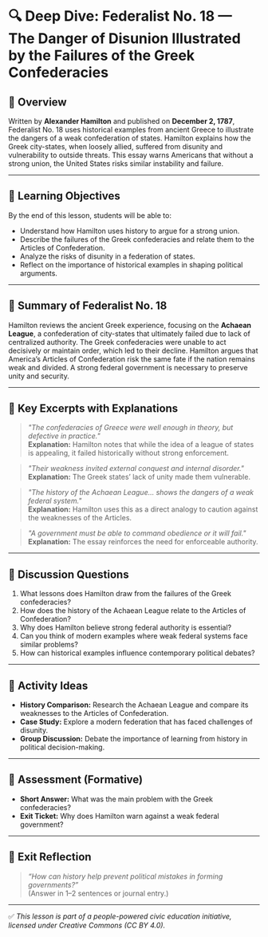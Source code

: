# 🔍 Deep Dive: Federalist No. 18 — The Danger of Disunion Illustrated by the Failures of the Greek Confederacies

## 🧭 Overview

Written by **Alexander Hamilton** and published on **December 2, 1787**, Federalist No. 18 uses historical examples from ancient Greece to illustrate the dangers of a weak confederation of states. Hamilton explains how the Greek city-states, when loosely allied, suffered from disunity and vulnerability to outside threats. This essay warns Americans that without a strong union, the United States risks similar instability and failure.

---

## 🎯 Learning Objectives

By the end of this lesson, students will be able to:  
- Understand how Hamilton uses history to argue for a strong union.  
- Describe the failures of the Greek confederacies and relate them to the Articles of Confederation.  
- Analyze the risks of disunity in a federation of states.  
- Reflect on the importance of historical examples in shaping political arguments.

---

## 📘 Summary of Federalist No. 18

Hamilton reviews the ancient Greek experience, focusing on the **Achaean League**, a confederation of city-states that ultimately failed due to lack of centralized authority. The Greek confederacies were unable to act decisively or maintain order, which led to their decline. Hamilton argues that America’s Articles of Confederation risk the same fate if the nation remains weak and divided. A strong federal government is necessary to preserve unity and security.

---

## 📖 Key Excerpts with Explanations

> *"The confederacies of Greece were well enough in theory, but defective in practice."*  
**Explanation:** Hamilton notes that while the idea of a league of states is appealing, it failed historically without strong enforcement.

> *"Their weakness invited external conquest and internal disorder."*  
**Explanation:** The Greek states’ lack of unity made them vulnerable.

> *"The history of the Achaean League... shows the dangers of a weak federal system."*  
**Explanation:** Hamilton uses this as a direct analogy to caution against the weaknesses of the Articles.

> *"A government must be able to command obedience or it will fail."*  
**Explanation:** The essay reinforces the need for enforceable authority.

---

## 💬 Discussion Questions

1. What lessons does Hamilton draw from the failures of the Greek confederacies?  
2. How does the history of the Achaean League relate to the Articles of Confederation?  
3. Why does Hamilton believe strong federal authority is essential?  
4. Can you think of modern examples where weak federal systems face similar problems?  
5. How can historical examples influence contemporary political debates?

---

## 🧪 Activity Ideas

- **History Comparison:** Research the Achaean League and compare its weaknesses to the Articles of Confederation.  
- **Case Study:** Explore a modern federation that has faced challenges of disunity.  
- **Group Discussion:** Debate the importance of learning from history in political decision-making.

---

## 📎 Assessment (Formative)

- **Short Answer:** What was the main problem with the Greek confederacies?  
- **Exit Ticket:** Why does Hamilton warn against a weak federal government?

---

## 🏁 Exit Reflection

> *“How can history help prevent political mistakes in forming governments?”*  
(Answer in 1–2 sentences or journal entry.)

---

✅ *This lesson is part of a people-powered civic education initiative, licensed under Creative Commons (CC BY 4.0).*
